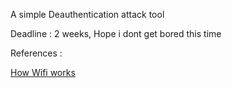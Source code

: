 A simple Deauthentication attack tool


Deadline : 2 weeks, Hope i dont get bored this time

References : 

[How Wifi works](https://nostarch.com/download/wifi_01.pdf)
